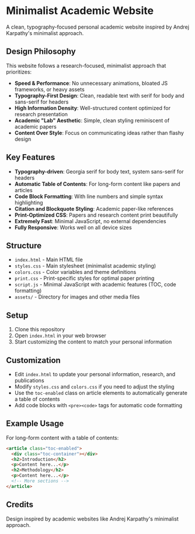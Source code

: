 # Minimalist Academic Website

A clean, typography-focused personal academic website inspired by Andrej Karpathy's minimalist approach.

## Design Philosophy

This website follows a research-focused, minimalist approach that prioritizes:

- **Speed & Performance**: No unnecessary animations, bloated JS frameworks, or heavy assets
- **Typography-First Design**: Clean, readable text with serif for body and sans-serif for headers
- **High Information Density**: Well-structured content optimized for research presentation
- **Academic "Lab" Aesthetic**: Simple, clean styling reminiscent of academic papers
- **Content Over Style**: Focus on communicating ideas rather than flashy design

## Key Features

- **Typography-driven**: Georgia serif for body text, system sans-serif for headers
- **Automatic Table of Contents**: For long-form content like papers and articles
- **Code Block Formatting**: With line numbers and simple syntax highlighting
- **Citation and Blockquote Styling**: Academic paper-like references
- **Print-Optimized CSS**: Papers and research content print beautifully
- **Extremely Fast**: Minimal JavaScript, no external dependencies
- **Fully Responsive**: Works well on all device sizes

## Structure

- `index.html` - Main HTML file
- `styles.css` - Main stylesheet (minimalist academic styling)
- `colors.css` - Color variables and theme definitions
- `print.css` - Print-specific styles for optimal paper printing
- `script.js` - Minimal JavaScript with academic features (TOC, code formatting)
- `assets/` - Directory for images and other media files

## Setup

1. Clone this repository
2. Open `index.html` in your web browser
3. Start customizing the content to match your personal information

## Customization

- Edit `index.html` to update your personal information, research, and publications
- Modify `styles.css` and `colors.css` if you need to adjust the styling
- Use the `toc-enabled` class on article elements to automatically generate a table of contents
- Add code blocks with `<pre><code>` tags for automatic code formatting

## Example Usage

For long-form content with a table of contents:

```html
<article class="toc-enabled">
  <div class="toc-container"></div>
  <h2>Introduction</h2>
  <p>Content here...</p>
  <h2>Methodology</h2>
  <p>Content here...</p>
  <!-- More sections -->
</article>
```

## Credits

Design inspired by academic websites like Andrej Karpathy's minimalist approach. 